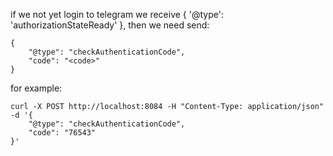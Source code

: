 if we not yet login to telegram we receive { '@type': 'authorizationStateReady' }, then we need send:


    {
        "@type": "checkAuthenticationCode",
        "code": "<code>"
    }

for example:
```http request
curl -X POST http://localhost:8084 -H "Content-Type: application/json" -d '{
    "@type": "checkAuthenticationCode",
    "code": "76543"
}'
```